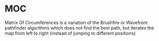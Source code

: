 MOC
===

Matrix Of Circumferences is a variation of the Brushfire or Wavefront pathfinder algorithms which does not find the best path, but iterates the map from left to right (instead of jumping to different positions)